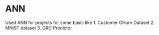 # ANN
Used ANN
for projects for some basic like
	1. Customer CHurn Dataset
	2. MNIST dataset
	3. GRE-Predictor
